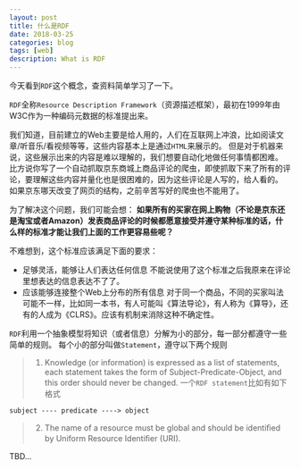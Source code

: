 ```yaml
---
layout: post
title: 什么是RDF
date: 2018-03-25
categories: blog
tags: [web]
description: What is RDF
---
```


今天看到`RDF`这个概念，查资料简单学习了一下。

`RDF`全称`Resource Description Framework`（资源描述框架），最初在1999年由W3C作为一种编码元数据的标准提出来。

我们知道，目前建立的Web主要是给人用的，人们在互联网上冲浪，比如阅读文章/听音乐/看视频等等，这些内容基本上是通过`HTML`来展示的。
但是对于机器来说，这些展示出来的内容是难以理解的，我们想要自动化地做任何事情都困难。
比方说你写了一个自动抓取京东商城上商品评论的爬虫，即使抓取下来了所有的评论，要理解这些内容并量化也是很困难的，因为这些评论是人写的，给人看的。
如果京东哪天改变了网页的结构，之前辛苦写好的爬虫也不能用了。

为了解决这个问题，我们可能会想：
**如果所有的买家在网上购物（不论是京东还是淘宝或者Amazon）发表商品评论的时候都愿意接受并遵守某种标准的话，什么样的标准才能让我们上面的工作更容易些呢？**

不难想到，这个标准应该满足下面的要求：
* 足够灵活，能够让人们表达任何信息
  不能说使用了这个标准之后我原来在评论里想表达的信息表达不了了。
* 应该能够连接整个Web上分布的所有信息
  对于同一个商品，不同的买家叫法可能不一样，比如同一本书，有人可能叫《算法导论》，有人称为《算导》，还有的人成为《CLRS》。应该有机制来消除这种不确定性。
  

`RDF`利用一个抽象模型将知识（或者信息）分解为小的部分，每一部分都遵守一些简单的规则。
每个小的部分叫做`Statement`，遵守以下两个规则
>1. Knowledge (or information) is expressed as a list of statements, each statement takes the form of Subject-Predicate-Object, and this order should never be changed.
一个`RDF statement`比如有如下格式
```
subject ---- predicate ----> object
```
>2. The name of a resource must be global and should be identiﬁed by Uniform Resource Identiﬁer (URI).

TBD...
